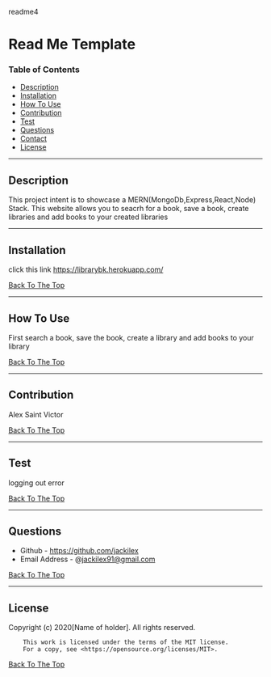 readme4
# Read Me Template

### Table of Contents
- [Description](#description)
- [Installation](#how-to-use)
- [How To Use](#how-to-use)
- [Contribution](#contribution)
- [Test](#test)
- [Questions](#questions)
- [Contact](#contact)
- [License](#license)

---

## Description
This project intent is to showcase a MERN(MongoDb,Express,React,Node) Stack. This website allows you to seacrh for a book, save a book, create libraries and add books to your created libraries


---
## Installation
click this link https://librarybk.herokuapp.com/


[Back To The Top](#read-me-template)

---

## How To Use
First search a book, save the book, create a library and add books to your library

[Back To The Top](#read-me-template)

---
## Contribution
Alex Saint Victor

[Back To The Top](#read-me-template)

---

## Test
logging out error

[Back To The Top](#read-me-template)

---

## Questions
- Github - https://github.com/jackilex
- Email Address - @jackilex91@gmail.com

[Back To The Top](#read-me-template)

---

## License
Copyright (c) 2020[Name of holder]. All rights reserved.
        
        This work is licensed under the terms of the MIT license.  
        For a copy, see <https://opensource.org/licenses/MIT>.

[Back To The Top](#read-me-template)
